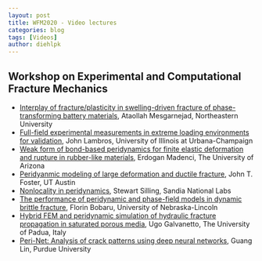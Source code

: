 ```yaml
---
layout: post
title: WFM2020 - Video lectures 
categories: blog
tags: [Videos]
author: diehlpk
---
```

## Workshop on Experimental and Computational Fracture Mechanics

* [Interplay of fracture/plasticity in swelling-driven fracture of phase-transforming battery materials](https://www.youtube.com/watch?v=9LVC2OdGqHI&list=PLZfAlQ03KbQvhOuR58jfx3e60De_D1SoM&index=8), Ataollah Mesgarnejad, Northeastern University
* [Full-field experimental measurements in extreme loading environments for validation](https://www.youtube.com/watch?v=Nlr2pOCxzww), John Lambros, University of Illinois at Urbana-Champaign
* [Weak form of bond-based peridynamics for finite elastic deformation and rupture in rubber-like materials](https://www.youtube.com/watch?v=oq_ih_PMzYY), Erdogan Madenci, The University of Arizona
* [Peridyanmic modeling of large deformation and ductile fracture](https://www.youtube.com/watch?v=AqcyfyeyXHM), John T. Foster, UT Austin
* [Nonlocality in peridynamics](https://www.youtube.com/watch?v=_Uv-_K3KTek), Stewart Silling, Sandia National Labs
* [The performance of peridynamic and phase-field models in dynamic brittle fracture](https://www.youtube.com/watch?v=4fHyZS7Y7vg), Florin Bobaru, University of Nebraska-Lincoln
* [Hybrid FEM and peridynamic simulation of hydraulic fracture propagation in saturated porous media](https://www.youtube.com/watch?v=aZh0aUtKteo), Ugo Galvanetto, The University of Padua, Italy 
* [Peri-Net: Analysis of crack patterns using deep neural networks](https://www.youtube.com/watch?v=hxjVByEPnRw), Guang Lin, Purdue University 

